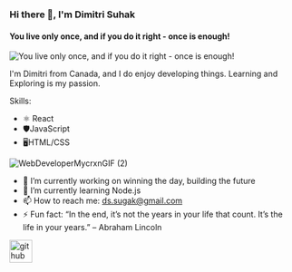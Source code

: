 
### Hi there 👋, I'm Dimitri Suhak
#### You live only once, and if you do it right - once is enough!
![You live only once, and if you do it right - once is enough!](https://user-images.githubusercontent.com/86453739/194730750-c645bb20-6fcc-460a-bc85-20f9596022e4.png)

I'm Dimitri from Canada, and I do enjoy developing things. Learning and Exploring is my passion. 

Skills:
* ⚛️ React
* 🛡️JavaScript
* 🖥️HTML/CSS

![WebDeveloperMycrxnGIF (2)](https://user-images.githubusercontent.com/86453739/194730991-181063f0-856e-4400-9882-355f36d70631.gif)



- 🔭 I’m currently working on winning the day, building the future 
- 🌱 I’m currently learning Node.js 
- 📫 How to reach me: ds.sugak@gmail.com 
- ⚡ Fun fact: “In the end, it’s not the years in your life that count. It’s the life in your years.” – Abraham Lincoln 


[<img src='https://cdn.jsdelivr.net/npm/simple-icons@3.0.1/icons/github.svg' alt='github' height='40'>](https://github.com/dimaniagara)  


